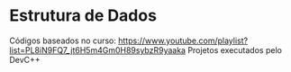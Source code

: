 # Estrutura de Dados

Códigos baseados no curso: https://www.youtube.com/playlist?list=PL8iN9FQ7_jt6H5m4Gm0H89sybzR9yaaka
Projetos executados pelo DevC++
